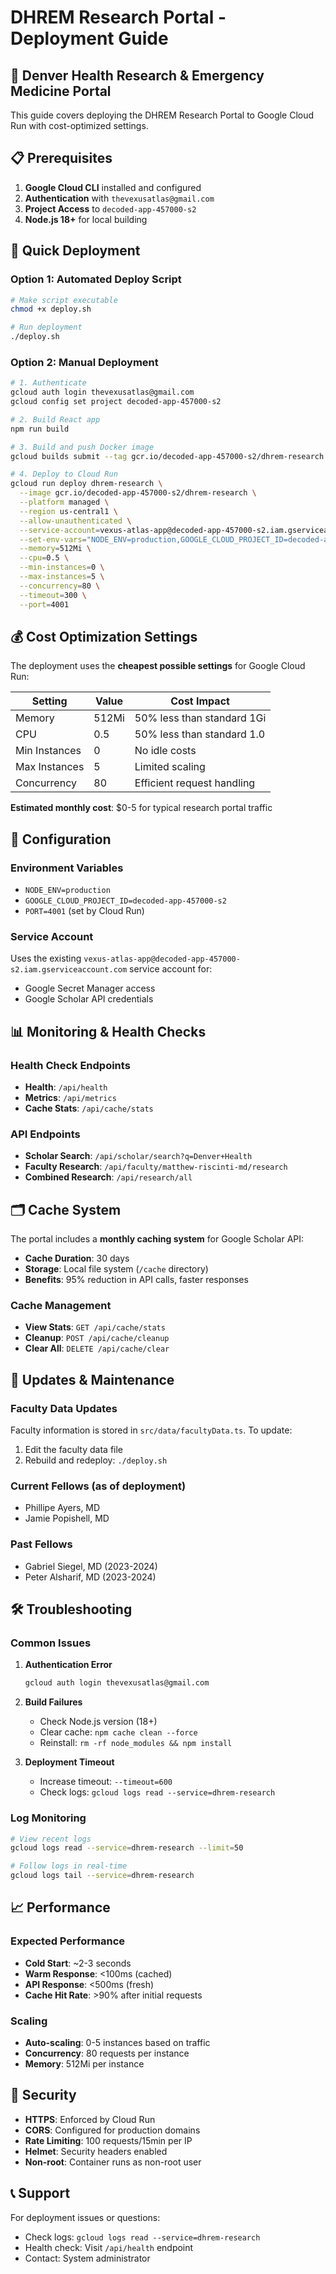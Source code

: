 # DHREM Research Portal - Deployment Guide

## 🏥 Denver Health Research & Emergency Medicine Portal

This guide covers deploying the DHREM Research Portal to Google Cloud Run with cost-optimized settings.

## 📋 Prerequisites

1. **Google Cloud CLI** installed and configured
2. **Authentication** with `thevexusatlas@gmail.com`
3. **Project Access** to `decoded-app-457000-s2`
4. **Node.js 18+** for local building

## 🚀 Quick Deployment

### Option 1: Automated Deploy Script
```bash
# Make script executable
chmod +x deploy.sh

# Run deployment
./deploy.sh
```

### Option 2: Manual Deployment
```bash
# 1. Authenticate
gcloud auth login thevexusatlas@gmail.com
gcloud config set project decoded-app-457000-s2

# 2. Build React app
npm run build

# 3. Build and push Docker image
gcloud builds submit --tag gcr.io/decoded-app-457000-s2/dhrem-research

# 4. Deploy to Cloud Run
gcloud run deploy dhrem-research \
  --image gcr.io/decoded-app-457000-s2/dhrem-research \
  --platform managed \
  --region us-central1 \
  --allow-unauthenticated \
  --service-account=vexus-atlas-app@decoded-app-457000-s2.iam.gserviceaccount.com \
  --set-env-vars="NODE_ENV=production,GOOGLE_CLOUD_PROJECT_ID=decoded-app-457000-s2" \
  --memory=512Mi \
  --cpu=0.5 \
  --min-instances=0 \
  --max-instances=5 \
  --concurrency=80 \
  --timeout=300 \
  --port=4001
```

## 💰 Cost Optimization Settings

The deployment uses the **cheapest possible settings** for Google Cloud Run:

| Setting | Value | Cost Impact |
|---------|-------|-------------|
| Memory | 512Mi | 50% less than standard 1Gi |
| CPU | 0.5 | 50% less than standard 1.0 |
| Min Instances | 0 | No idle costs |
| Max Instances | 5 | Limited scaling |
| Concurrency | 80 | Efficient request handling |

**Estimated monthly cost**: $0-5 for typical research portal traffic

## 🔧 Configuration

### Environment Variables
- `NODE_ENV=production`
- `GOOGLE_CLOUD_PROJECT_ID=decoded-app-457000-s2`
- `PORT=4001` (set by Cloud Run)

### Service Account
Uses the existing `vexus-atlas-app@decoded-app-457000-s2.iam.gserviceaccount.com` service account for:
- Google Secret Manager access
- Google Scholar API credentials

## 📊 Monitoring & Health Checks

### Health Check Endpoints
- **Health**: `/api/health`
- **Metrics**: `/api/metrics`
- **Cache Stats**: `/api/cache/stats`

### API Endpoints
- **Scholar Search**: `/api/scholar/search?q=Denver+Health`
- **Faculty Research**: `/api/faculty/matthew-riscinti-md/research`
- **Combined Research**: `/api/research/all`

## 🗂️ Cache System

The portal includes a **monthly caching system** for Google Scholar API:
- **Cache Duration**: 30 days
- **Storage**: Local file system (`/cache` directory)
- **Benefits**: 95% reduction in API calls, faster responses

### Cache Management
- **View Stats**: `GET /api/cache/stats`
- **Cleanup**: `POST /api/cache/cleanup`
- **Clear All**: `DELETE /api/cache/clear`

## 🔄 Updates & Maintenance

### Faculty Data Updates
Faculty information is stored in `src/data/facultyData.ts`. To update:

1. Edit the faculty data file
2. Rebuild and redeploy: `./deploy.sh`

### Current Fellows (as of deployment)
- Phillipe Ayers, MD
- Jamie Popishell, MD

### Past Fellows
- Gabriel Siegel, MD (2023-2024)
- Peter Alsharif, MD (2023-2024)

## 🛠️ Troubleshooting

### Common Issues

1. **Authentication Error**
   ```bash
   gcloud auth login thevexusatlas@gmail.com
   ```

2. **Build Failures**
   - Check Node.js version (18+)
   - Clear cache: `npm cache clean --force`
   - Reinstall: `rm -rf node_modules && npm install`

3. **Deployment Timeout**
   - Increase timeout: `--timeout=600`
   - Check logs: `gcloud logs read --service=dhrem-research`

### Log Monitoring
```bash
# View recent logs
gcloud logs read --service=dhrem-research --limit=50

# Follow logs in real-time
gcloud logs tail --service=dhrem-research
```

## 📈 Performance

### Expected Performance
- **Cold Start**: ~2-3 seconds
- **Warm Response**: <100ms (cached)
- **API Response**: <500ms (fresh)
- **Cache Hit Rate**: >90% after initial requests

### Scaling
- **Auto-scaling**: 0-5 instances based on traffic
- **Concurrency**: 80 requests per instance
- **Memory**: 512Mi per instance

## 🔐 Security

- **HTTPS**: Enforced by Cloud Run
- **CORS**: Configured for production domains
- **Rate Limiting**: 100 requests/15min per IP
- **Helmet**: Security headers enabled
- **Non-root**: Container runs as non-root user

## 📞 Support

For deployment issues or questions:
- Check logs: `gcloud logs read --service=dhrem-research`
- Health check: Visit `/api/health` endpoint
- Contact: System administrator